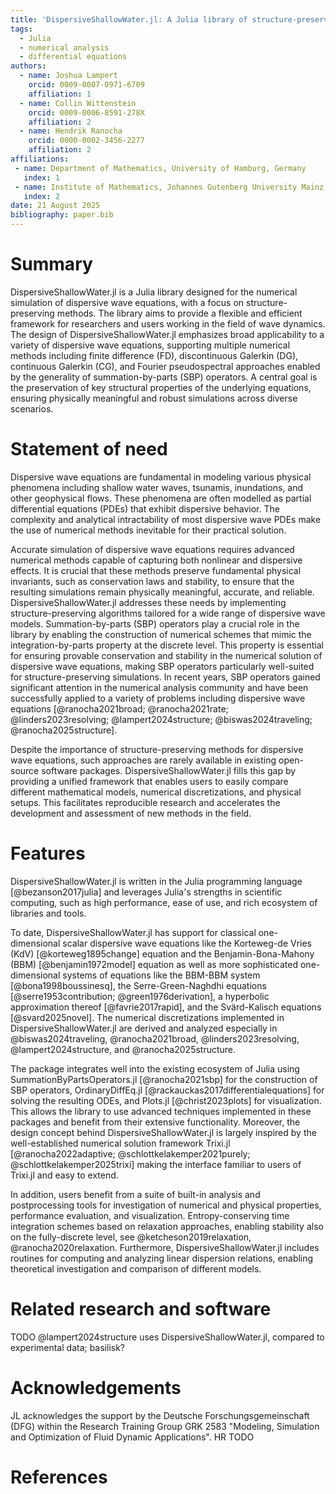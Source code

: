 ```yaml
---
title: 'DispersiveShallowWater.jl: A Julia library of structure-preserving numerical methods for dispersive wave equations'
tags:
  - Julia
  - numerical analysis
  - differential equations
authors:
  - name: Joshua Lampert
    orcid: 0009-0007-0971-6709
    affiliation: 1
  - name: Collin Wittenstein
    orcid: 0009-0006-8591-278X
    affiliation: 2
  - name: Hendrik Ranocha
    orcid: 0000-0002-3456-2277
    affiliation: 2
affiliations:
 - name: Department of Mathematics, University of Hamburg, Germany
   index: 1
 - name: Institute of Mathematics, Johannes Gutenberg University Mainz, Germany
   index: 2
date: 21 August 2025
bibliography: paper.bib
---
```


# Summary

DispersiveShallowWater.jl is a Julia library designed for the numerical simulation of dispersive wave equations, with a focus on structure-preserving methods. The library aims to provide a flexible and efficient
framework for researchers and users working in the field of wave dynamics. The design of DispersiveShallowWater.jl emphasizes broad applicability to a variety of dispersive wave equations, supporting
multiple numerical methods including finite difference (FD), discontinuous Galerkin (DG), continuous Galerkin (CG), and Fourier pseudospectral approaches enabled by the generality of
summation-by-parts (SBP) operators. A central goal is the preservation of key structural properties of the underlying equations, ensuring physically meaningful and robust simulations across diverse scenarios.

# Statement of need

Dispersive wave equations are fundamental in modeling various physical phenomena including shallow water waves, tsunamis, inundations, and other geophysical flows. These phenomena are often modelled as
partial differential equations (PDEs) that exhibit dispersive behavior. The complexity and analytical intractability of most dispersive wave PDEs make the use of numerical methods inevitable for their practical solution.

Accurate simulation of dispersive wave equations requires advanced numerical methods capable of capturing both nonlinear and dispersive effects. It is crucial that these methods preserve fundamental physical
invariants, such as conservation laws and stability, to ensure that the resulting simulations remain physically meaningful, accurate, and reliable. DispersiveShallowWater.jl addresses these needs by implementing
structure-preserving algorithms tailored for a wide range of dispersive wave models.
Summation-by-parts (SBP) operators play a crucial role in the library by enabling the construction of numerical schemes that mimic the integration-by-parts property at the discrete level.
This property is essential for ensuring provable conservation and stability in the numerical solution of dispersive wave equations, making SBP operators particularly well-suited for structure-preserving simulations.
In recent years, SBP operators gained significant attention in the numerical analysis community and have been successfully applied to a variety of problems including dispersive wave equations [@ranocha2021broad; @ranocha2021rate; @linders2023resolving; @lampert2024structure; @biswas2024traveling; @ranocha2025structure].

Despite the importance of structure-preserving methods for dispersive wave equations, such approaches are rarely available in existing open-source software packages. DispersiveShallowWater.jl fills this
gap by providing a unified framework that enables users to easily compare different mathematical models, numerical discretizations, and physical setups. This facilitates reproducible research and
accelerates the development and assessment of new methods in the field.

# Features

DispersiveShallowWater.jl is written in the Julia programming language [@bezanson2017julia] and leverages Julia's strengths in scientific computing, such as high performance, ease of use,
and rich ecosystem of libraries and tools.

To date, DispersiveShallowWater.jl has support for classical one-dimensional scalar dispersive wave equations like the Korteweg-de Vries (KdV) [@korteweg1895change] equation and the
Benjamin-Bona-Mahony (BBM) [@benjamin1972model] equation as well as more sophisticated one-dimensional systems of equations like the BBM-BBM system [@bona1998boussinesq], the Serre-Green-Naghdhi equations
[@serre1953contribution; @green1976derivation], a hyperbolic approximation thereof [@favrie2017rapid], and the Svärd-Kalisch equations [@svard2025novel]. The numerical discretizations implemented in
DispersiveShallowWater.jl are derived and analyzed especially in @biswas2024traveling, @ranocha2021broad, @linders2023resolving, @lampert2024structure, and @ranocha2025structure.

The package integrates well into the existing ecosystem of Julia using SummationByPartsOperators.jl [@ranocha2021sbp] for the construction of SBP operators,
OrdinaryDiffEq.jl [@rackauckas2017differentialequations] for solving the resulting ODEs, and Plots.jl [@christ2023plots] for visualization. This allows the library to use advanced techniques
implemented in these packages and benefit from their extensive functionality. Moreover, the design concept behind DispersiveShallowWater.jl is largely inspired by the well-established numerical
solution framework Trixi.jl [@ranocha2022adaptive; @schlottkelakemper2021purely; @schlottkelakemper2025trixi] making the interface familiar to users of Trixi.jl and easy to extend.

In addition, users benefit from a suite of built-in analysis and postprocessing tools for investigation of numerical and physical properties, performance evaluation, and visualization. Entropy-conserving
time integration schemes based on relaxation approaches, enabling stability also on the fully-discrete level, see @ketcheson2019relaxation, @ranocha2020relaxation.
Furthermore, DispersiveShallowWater.jl includes routines for computing and analyzing linear dispersion relations, enabling theoretical investigation and comparison of different models.

# Related research and software

TODO
@lampert2024structure uses DispersiveShallowWater.jl, compared to experimental data; basilisk?


# Acknowledgements

JL acknowledges the support by the Deutsche Forschungsgemeinschaft (DFG)
within the Research Training Group GRK 2583 "Modeling, Simulation and
Optimization of Fluid Dynamic Applications".
HR TODO


# References
